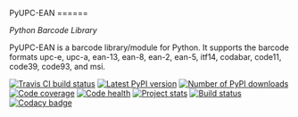 PyUPC-EAN ======

*Python Barcode Library*

PyUPC-EAN is a barcode library/module for Python. It supports the barcode formats upc-e, upc-a, ean-13, ean-8, ean-2, ean-5, itf14, codabar, code11, code39, code93, and msi.

[![Travis CI build status](https://api.travis-ci.org/GameMaker2k/PyUPC-EAN.svg?branch=master)](https://travis-ci.org/GameMaker2k/PyUPC-EAN) [![Latest PyPI version](https://img.shields.io/pypi/v/PyUPC-EAN.png)](https://pypi.python.org/pypi/PyUPC-EAN/) [![Number of PyPI downloads](https://img.shields.io/pypi/dm/PyUPC-EAN.png)](https://pypi.python.org/pypi/PyUPC-EAN/) [![Code coverage](https://coveralls.io/repos/GameMaker2k/PyUPC-EAN/badge.png?branch=master)](https://coveralls.io/r/GameMaker2k/PyUPC-EAN?branch=master) [![Code health](https://landscape.io/github/GameMaker2k/PyUPC-EAN/master/landscape.png)](https://landscape.io/github/GameMaker2k/PyUPC-EAN/master) [![Project stats](https://www.openhub.net/p/PyUPC-EAN/widgets/project_thin_badge.gif)](https://www.openhub.net/p/PyUPC-EAN) [![Build status](https://drone.io/github.com/GameMaker2k/PyUPC-EAN/status.png)](https://drone.io/github.com/GameMaker2k/PyUPC-EAN/latest) [![Codacy badge](https://www.codacy.com/project/badge/711c4c045f1347709dc5dbbcf686e434)](https://www.codacy.com/public/kazukiprzyborowski/PyUPC-EAN)
